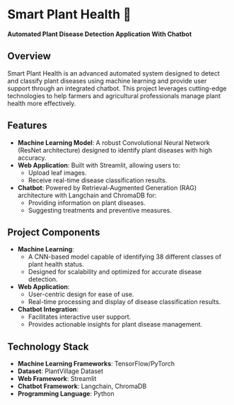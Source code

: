 # Smart Plant Health 🌱

**Automated Plant Disease Detection Application With Chatbot**

## Overview
Smart Plant Health is an advanced automated system designed to detect and classify plant diseases using machine learning and provide user support through an integrated chatbot. This project leverages cutting-edge technologies to help farmers and agricultural professionals manage plant health more effectively.

## Features
- **Machine Learning Model**: A robust Convolutional Neural Network (ResNet architecture) designed to identify plant diseases with high accuracy.
- **Web Application**: Built with Streamlit, allowing users to:
  - Upload leaf images.
  - Receive real-time disease classification results.
- **Chatbot**: Powered by Retrieval-Augmented Generation (RAG) architecture with Langchain and ChromaDB for:
  - Providing information on plant diseases.
  - Suggesting treatments and preventive measures.

## Project Components
- **Machine Learning**:
  - A CNN-based model capable of identifying 38 different classes of plant health status.
  - Designed for scalability and optimized for accurate disease detection.
- **Web Application**:
  - User-centric design for ease of use.
  - Real-time processing and display of disease classification results.
- **Chatbot Integration**:
  - Facilitates interactive user support.
  - Provides actionable insights for plant disease management.

## Technology Stack
- **Machine Learning Frameworks**: TensorFlow/PyTorch
- **Dataset**: PlantVillage Dataset
- **Web Framework**: Streamlit
- **Chatbot Framework**: Langchain, ChromaDB
- **Programming Language**: Python

